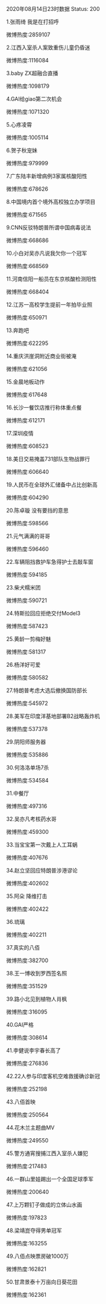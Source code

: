 2020年08月14日23时数据
Status: 200

1.张雨绮 我是在打招呼

微博热度:2859107

2.江西入室杀人案致重伤儿童仍昏迷

微博热度:1116084

3.baby ZX超融合直播

微博热度:1098179

4.GAI给giao第二次机会

微博热度:1071320

5.心疼凌霄

微博热度:1005114

6.贺子秋宠妹

微博热度:979999

7.广东陆丰新增病例3家属核酸阳性

微博热度:678626

8.中国境内首个境外高校独立办学项目

微博热度:671565

9.CNN反驳特朗普所谓中国病毒说法

微博热度:668686

10.小白对吴亦凡说我欠你一个冠军

微博热度:668569

11.河南信阳一船员在东京核酸检测阳性

微博热度:668404

12.江苏一高校学生提前一年拍毕业照

微博热度:650971

13.奔跑吧

微博热度:622295

14.重庆洪崖洞附近商业街被淹

微博热度:621056

15.金晨地板动作

微博热度:617648

16.长沙一餐饮店推行称体重点餐

微博热度:612171

17.深圳疫情

微博热度:608523

18.美日交易掩盖731部队生物战罪行

微博热度:606640

19.人民币在全球外汇储备中占比创新高

微博热度:604290

20.陈卓璇 没有要挡的意思

微博热度:598566

21.元气满满的哥哥

微博热度:596460

22.车辆阻挡救护车急得护士去敲车窗

微博热度:594185

23.柴犬糯米团

微博热度:590721

24.特斯拉回应拒绝交付Model3

微博热度:587423

25.黄龄一剪梅好魅

微博热度:581317

26.杨洋好可爱

微博热度:580582

27.特朗普考虑大选后撤换国防部长

微博热度:545972

28.美军在印度洋基地部署B2战略轰炸机

微博热度:537378

29.阴阳师服务器

微博热度:535886

30.何洛洛单场7杀

微博热度:534584

31.中餐厅

微博热度:497316

32.吴亦凡考核药水哥

微博热度:459300

33.当宝宝第一次戴上人工耳蜗

微博热度:407676

34.赵立坚回应特朗普涉港谬论

微博热度:402602

35.阿朵 降维打击

微博热度:402422

36.琉璃

微博热度:402211

37.真实的八佰

微博热度:382700

38.王一博收到罗西签名照

微博热度:351529

39.路小北见到植物人肖枫

微博热度:316095

40.GAI严格

微博热度:308614

41.李健说李宇春长高了

微博热度:276836

42.22人参与印度客机空难救援确诊新冠

微博热度:252198

43.八佰首映

微博热度:250564

44.花木兰主题曲MV

微博热度:249550

45.警方通宵搜捕江西入室杀人嫌犯

微博热度:217483

46.一群山里娃踢出一个全国足球季军

微博热度:200640

47.上万颗钉子做成的立体山水画

微博热度:197823

48.梁靖崑夺得男单冠军

微博热度:163255

49.八佰点映票房破1000万

微博热度:162821

50.甘肃景泰十万亩向日葵花田

微博热度:162361

